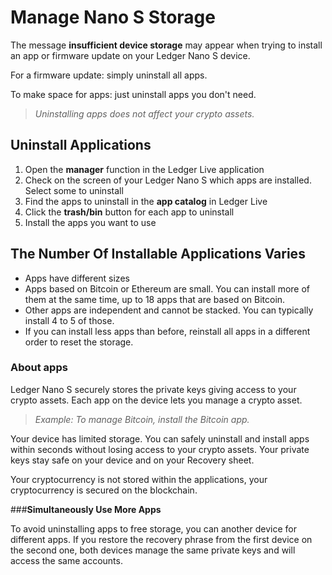 
# Manage Nano S Storage

The message **insufficient device storage** may appear when trying to install an app or firmware update on your Ledger Nano S device.

For a firmware update: simply uninstall all apps.

To make space for apps: just uninstall apps you don't need.

> _Uninstalling apps does not affect your crypto assets._

## **Uninstall Applications**

1.  Open the **manager** function  in the Ledger Live application
2.  Check on the screen of your Ledger Nano S which apps are installed. Select some to uninstall
3.  Find the apps to uninstall in the **app catalog** in Ledger Live
4.  Click the **trash/bin** button for each app to uninstall
5.  Install the apps you want to use

## **The Number Of Installable Applications Varies**

-   Apps have different sizes
-   Apps based on Bitcoin or Ethereum are small. You can install more of them at the same time, up to 18 apps that are based on Bitcoin.
-   Other apps are independent and cannot be stacked. You can typically install 4 to 5 of those.
-   If you can install less apps than before, reinstall all apps in a different order to reset the storage.

### About apps

Ledger Nano S securely stores the private keys giving access to your crypto assets. Each app on the device lets you manage a crypto asset.

> _Example: To manage Bitcoin, install the Bitcoin app._

Your device has limited storage. You can safely uninstall and install apps within seconds without losing access to your crypto assets. Your private keys stay safe on your device and on your Recovery sheet.

Your cryptocurrency is not stored within the applications, your cryptocurrency is secured on the blockchain.  

###**Simultaneously Use More Apps**

To avoid uninstalling apps to free storage, you can another device for different apps. If you restore the recovery phrase from the first device on the second one, both devices manage the same private keys and will access the same accounts.